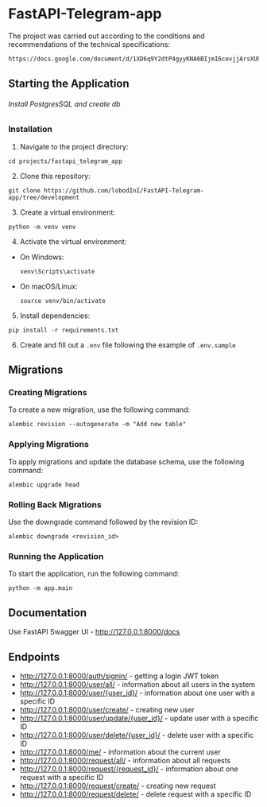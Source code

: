 # FastAPI-Telegram-app
The project was carried out according to the conditions and recommendations of the technical specifications:
```bash
https://docs.google.com/document/d/1XD6q9Y2dtP4gyyKNA6BIjmI6cevjjArsXUhHyN0oSrA/edit
```

## Starting the Application

###### Install PostgresSQL and create db

### Installation
1. Navigate to the project directory:
```
cd projects/fastapi_telegram_app
```

2. Clone this repository:
```
git clone https://github.com/lobodInI/FastAPI-Telegram-app/tree/development
```

3. Create a virtual environment:
```
python -m venv venv
```

4. Activate the virtual environment:

- On Windows:

  ```
  venv\Scripts\activate
  ```

- On macOS/Linux:

  ```
  source venv/bin/activate
  ```
  
5. Install dependencies:
```
pip install -r requirements.txt
```

6. Create and fill out a `.env` file following the example of `.env.sample`
## Migrations

### Creating Migrations

To create a new migration, use the following command:
```
alembic revision --autogenerate -m "Add new table"
```

### Applying Migrations
To apply migrations and update the database schema, use the following command:
```
alembic upgrade head
```

### Rolling Back Migrations
Use the downgrade command followed by the revision ID:
```
alembic downgrade <revision_id>
```

### Running the Application

To start the application, run the following command:
```
python -m app.main
```
## Documentation
Use FastAPI Swagger UI - http://127.0.0.1:8000/docs

## Endpoints

- http://127.0.0.1:8000/auth/signin/ - getting a login JWT token
- http://127.0.0.1:8000/user/all/ - information about all users in the system
- http://127.0.0.1:8000/user/{user_id}/ - information about one user with a specific ID
- http://127.0.0.1:8000/user/create/ - creating new user
- http://127.0.0.1:8000/user/update/{user_id}/ - update user with a specific ID
- http://127.0.0.1:8000/user/delete/{user_id}/ - delete user with a specific ID
- http://127.0.0.1:8000/me/ - information about the current user
- http://127.0.0.1:8000/request/all/ - information about all requests
- http://127.0.0.1:8000/request/{request_id}/ - information about one request with a specific ID
- http://127.0.0.1:8000/request/create/ - creating new request 
- http://127.0.0.1:8000/request/delete/ - delete request with a specific ID